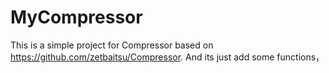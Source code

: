 # MyCompressor
This is a simple project for Compressor based on https://github.com/zetbaitsu/Compressor.
And its just add some functions，

